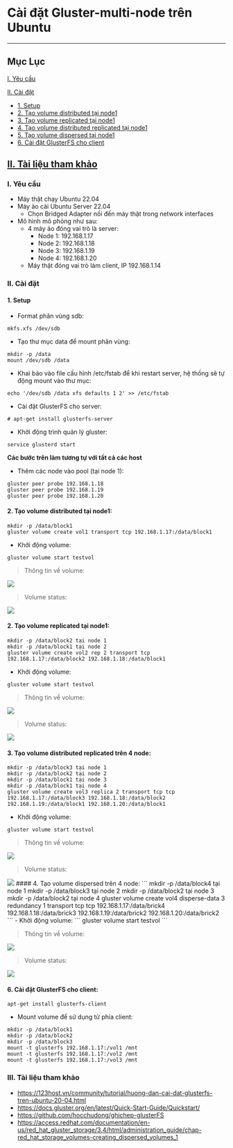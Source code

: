 # Cài đặt Gluster-multi-node trên Ubuntu
---
## Mục Lục 
[I. Yêu cầu](#req)

[II. Cài đặt](#set)
- [1. Setup](#su)
- [2. Tạo volume distributed tại node1](#vd)
- [3. Tạo volume replicated tại node1](#vr)
- [4. Tạo volume distributed replicated tại node1](#vdr)    
- [5. Tạo volume dispersed tại node1](#vdi)
- [6. Cài đặt GlusterFS cho client](#cli)

[II. Tài liệu tham khảo](#references)
---
 <a name='req'></a> 
### I. Yêu cầu
- Máy thật chạy Ubuntu 22.04
- Máy ảo cài Ubuntu Server 22.04
   - Chọn Bridged Adapter nối đến máy thật trong network interfaces
- Mô hình mô phỏng như sau:
  - 4 máy ảo đóng vai trò là server:
     - Node 1: 192.168.1.17
     - Node 2: 192.168.1.18
     - Node 3: 192.168.1.19
     - Node 4: 192.168.1.20
  - Máy thật đóng vai trò làm client, IP 192.168.1.14


 <a name='set'></a> 
### II. Cài đặt
 <a name='su'></a> 
#### 1. Setup
- Format phân vùng sdb:
```
mkfs.xfs /dev/sdb
```
- Tạo thư mục data để mount phân vùng:
```
mkdir -p /data
mount /dev/sdb /data
```
- Khai báo vào file cấu hình /etc/fstab để khi restart server, hệ thống sẽ tự động mount vào thư mục:
```
echo '/dev/sdb /data xfs defaults 1 2' >> /etc/fstab
```
  - Cài đặt GlusterFS cho server:
```
# apt-get install glusterfs-server
```
 - Khởi động trình quản lý gluster:
 ```
service glusterd start
 ```
**Các bước trên làm tương tự với tất cả các host**

- Thêm các node vào pool (tại node 1):
```
gluster peer probe 192.168.1.18
gluster peer probe 192.168.1.19
gluster peer probe 192.168.1.20
```

 <a name='vd'></a> 
#### 2. Tạo volume distributed tại node1:
```
mkdir -p /data/block1
gluster volume create vol1 transport tcp 192.168.1.17:/data/block1
```
 - Khởi động volume:
 ```
gluster volume start testvol
```

> Thông tin về volume:

  <img src="./Images/vol1.png">

> Volume status:

  <img src="./Images/statusvol1.png">

 <a name='vr'></a> 
#### 2. Tạo volume replicated tại node1:
```
mkdir -p /data/block2 tại node 1
mkdir -p /data/block1 tại node 2
gluster volume create vol2 rep 2 transport tcp 192.168.1.17:/data/block2 192.168.1.18:/data/block1
```
- Khởi động volume:
 ```
gluster volume start testvol
```

> Thông tin về volume:

  <img src="./Images/vol2.png">

> Volume status:

  <img src="./Images/statusvol2.png">

<a name='vdr'></a>
#### 3. Tạo volume distributed replicated trên 4 node:
```
mkdir -p /data/block3 tại node 1
mkdir -p /data/block2 tại node 2
mkdir -p /data/block1 tại node 3
mkdir -p /data/block1 tại node 4
gluster volume create vol3 replica 2 transport tcp tcp 192.168.1.17:/data/block3 192.168.1.18:/data/block2 192.168.1.19:/data/block1 192.168.1.20:/data/block1
```
- Khởi động volume:
 ```
gluster volume start testvol
```

> Thông tin về volume:

  <img src="./Images/vol3.png">

> Volume status:

  <img src="./Images/statusvol3.png">
<a name='vdi'></a>
#### 4. Tạo volume dispersed trên 4 node:
```
mkdir -p /data/block4 tại node 1
mkdir -p /data/block3 tại node 2
mkdir -p /data/block2 tại node 3
mkdir -p /data/block2 tại node 4
gluster volume create vol4 disperse-data 3 redundancy 1 transport tcp tcp 192.168.1.17:/data/brick4 192.168.1.18:/data/brick3 192.168.1.19:/data/brick2 192.168.1.20:/data/brick2
```
- Khởi động volume:
 ```
gluster volume start testvol
```

> Thông tin về volume:

  <img src="./Images/vol4.png">

> Volume status:

  <img src="./Images/statusvol4.png">

<a name='cl'></a>
 #### 6. Cài đặt GlusterFS cho client:
 ```
apt-get install glusterfs-client
 ```
 - Mount volume để sử dụng từ phía client:
 
 ```
mkdir -p /data/block1
mkdir -p /data/block2
mkdir -p /data/block3
mount -t glusterfs 192.168.1.17:/vol1 /mnt
mount -t glusterfs 192.168.1.17:/vol2 /mnt
mount -t glusterfs 192.168.1.17:/vol3 /mnt

 ```


 <a name='references'></a> 
### III. Tài liệu tham khảo
- https://123host.vn/community/tutorial/huong-dan-cai-dat-glusterfs-tren-ubuntu-20-04.html
- https://docs.gluster.org/en/latest/Quick-Start-Guide/Quickstart/
- https://github.com/hocchudong/ghichep-glusterFS
- https://access.redhat.com/documentation/en-us/red_hat_gluster_storage/3.4/html/administration_guide/chap-red_hat_storage_volumes-creating_dispersed_volumes_1
